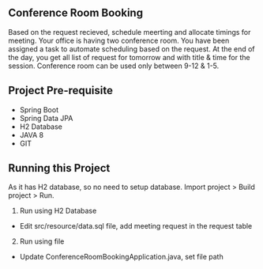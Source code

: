 ## Conference Room Booking 
Based on the request recieved, schedule meerting and allocate timings for meeting.
Your office is having two conference room. You have been assigned a task to automate scheduling based on the request.
At the end of the day, you get all list of request for tomorrow and with title & time for the session.
Conference room can be used only between 9-12 & 1-5.

## Project Pre-requisite 
- Spring Boot
- Spring Data JPA
- H2 Database
- JAVA 8
- GIT

## Running this Project
As it has H2 database, so no need to setup database. Import project > Build project > Run.

1. Run using H2 Database
 - Edit src/resource/data.sql file, add meeting request in the request table
2. Run using file
 - Update ConferenceRoomBookingApplication.java, set file path
